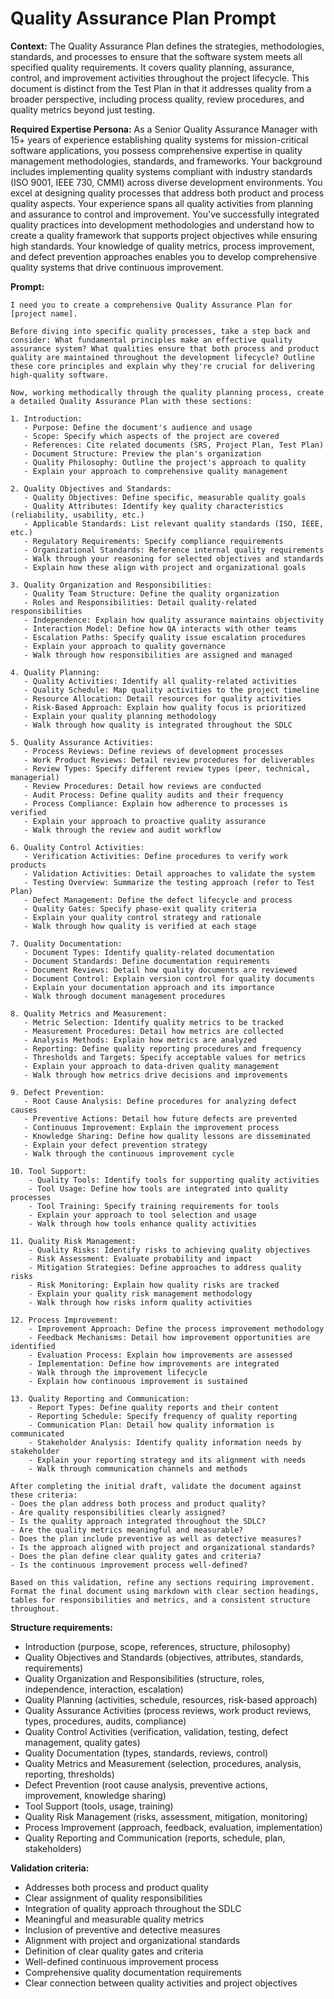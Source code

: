 # Quality Assurance Plan Prompt

**Context:** The Quality Assurance Plan defines the strategies, methodologies, standards, and processes to ensure that the software system meets all specified quality requirements. It covers quality planning, assurance, control, and improvement activities throughout the project lifecycle. This document is distinct from the Test Plan in that it addresses quality from a broader perspective, including process quality, review procedures, and quality metrics beyond just testing.

**Required Expertise Persona:** As a Senior Quality Assurance Manager with 15+ years of experience establishing quality systems for mission-critical software applications, you possess comprehensive expertise in quality management methodologies, standards, and frameworks. Your background includes implementing quality systems compliant with industry standards (ISO 9001, IEEE 730, CMMI) across diverse development environments. You excel at designing quality processes that address both product and process quality aspects. Your experience spans all quality activities from planning and assurance to control and improvement. You've successfully integrated quality practices into development methodologies and understand how to create a quality framework that supports project objectives while ensuring high standards. Your knowledge of quality metrics, process improvement, and defect prevention approaches enables you to develop comprehensive quality systems that drive continuous improvement.

**Prompt:**
```
I need you to create a comprehensive Quality Assurance Plan for [project name].

Before diving into specific quality processes, take a step back and consider: What fundamental principles make an effective quality assurance system? What qualities ensure that both process and product quality are maintained throughout the development lifecycle? Outline these core principles and explain why they're crucial for delivering high-quality software.

Now, working methodically through the quality planning process, create a detailed Quality Assurance Plan with these sections:

1. Introduction:
   - Purpose: Define the document's audience and usage
   - Scope: Specify which aspects of the project are covered
   - References: Cite related documents (SRS, Project Plan, Test Plan)
   - Document Structure: Preview the plan's organization
   - Quality Philosophy: Outline the project's approach to quality
   - Explain your approach to comprehensive quality management

2. Quality Objectives and Standards:
   - Quality Objectives: Define specific, measurable quality goals
   - Quality Attributes: Identify key quality characteristics (reliability, usability, etc.)
   - Applicable Standards: List relevant quality standards (ISO, IEEE, etc.)
   - Regulatory Requirements: Specify compliance requirements
   - Organizational Standards: Reference internal quality requirements
   - Walk through your reasoning for selected objectives and standards
   - Explain how these align with project and organizational goals

3. Quality Organization and Responsibilities:
   - Quality Team Structure: Define the quality organization
   - Roles and Responsibilities: Detail quality-related responsibilities
   - Independence: Explain how quality assurance maintains objectivity
   - Interaction Model: Define how QA interacts with other teams
   - Escalation Paths: Specify quality issue escalation procedures
   - Explain your approach to quality governance
   - Walk through how responsibilities are assigned and managed

4. Quality Planning:
   - Quality Activities: Identify all quality-related activities
   - Quality Schedule: Map quality activities to the project timeline
   - Resource Allocation: Detail resources for quality activities
   - Risk-Based Approach: Explain how quality focus is prioritized
   - Explain your quality planning methodology
   - Walk through how quality is integrated throughout the SDLC

5. Quality Assurance Activities:
   - Process Reviews: Define reviews of development processes
   - Work Product Reviews: Detail review procedures for deliverables
   - Review Types: Specify different review types (peer, technical, managerial)
   - Review Procedures: Detail how reviews are conducted
   - Audit Process: Define quality audits and their frequency
   - Process Compliance: Explain how adherence to processes is verified
   - Explain your approach to proactive quality assurance
   - Walk through the review and audit workflow

6. Quality Control Activities:
   - Verification Activities: Define procedures to verify work products
   - Validation Activities: Detail approaches to validate the system
   - Testing Overview: Summarize the testing approach (refer to Test Plan)
   - Defect Management: Define the defect lifecycle and process
   - Quality Gates: Specify phase-exit quality criteria
   - Explain your quality control strategy and rationale
   - Walk through how quality is verified at each stage

7. Quality Documentation:
   - Document Types: Identify quality-related documentation
   - Document Standards: Define documentation requirements
   - Document Reviews: Detail how quality documents are reviewed
   - Document Control: Explain version control for quality documents
   - Explain your documentation approach and its importance
   - Walk through document management procedures

8. Quality Metrics and Measurement:
   - Metric Selection: Identify quality metrics to be tracked
   - Measurement Procedures: Detail how metrics are collected
   - Analysis Methods: Explain how metrics are analyzed
   - Reporting: Define quality reporting procedures and frequency
   - Thresholds and Targets: Specify acceptable values for metrics
   - Explain your approach to data-driven quality management
   - Walk through how metrics drive decisions and improvements

9. Defect Prevention:
   - Root Cause Analysis: Define procedures for analyzing defect causes
   - Preventive Actions: Detail how future defects are prevented
   - Continuous Improvement: Explain the improvement process
   - Knowledge Sharing: Define how quality lessons are disseminated
   - Explain your defect prevention strategy
   - Walk through the continuous improvement cycle

10. Tool Support:
    - Quality Tools: Identify tools for supporting quality activities
    - Tool Usage: Define how tools are integrated into quality processes
    - Tool Training: Specify training requirements for tools
    - Explain your approach to tool selection and usage
    - Walk through how tools enhance quality activities

11. Quality Risk Management:
    - Quality Risks: Identify risks to achieving quality objectives
    - Risk Assessment: Evaluate probability and impact
    - Mitigation Strategies: Define approaches to address quality risks
    - Risk Monitoring: Explain how quality risks are tracked
    - Explain your quality risk management methodology
    - Walk through how risks inform quality activities

12. Process Improvement:
    - Improvement Approach: Define the process improvement methodology
    - Feedback Mechanisms: Detail how improvement opportunities are identified
    - Evaluation Process: Explain how improvements are assessed
    - Implementation: Define how improvements are integrated
    - Walk through the improvement lifecycle
    - Explain how continuous improvement is sustained

13. Quality Reporting and Communication:
    - Report Types: Define quality reports and their content
    - Reporting Schedule: Specify frequency of quality reporting
    - Communication Plan: Detail how quality information is communicated
    - Stakeholder Analysis: Identify quality information needs by stakeholder
    - Explain your reporting strategy and its alignment with needs
    - Walk through communication channels and methods

After completing the initial draft, validate the document against these criteria:
- Does the plan address both process and product quality?
- Are quality responsibilities clearly assigned?
- Is the quality approach integrated throughout the SDLC?
- Are the quality metrics meaningful and measurable?
- Does the plan include preventive as well as detective measures?
- Is the approach aligned with project and organizational standards?
- Does the plan define clear quality gates and criteria?
- Is the continuous improvement process well-defined?

Based on this validation, refine any sections requiring improvement. Format the final document using markdown with clear section headings, tables for responsibilities and metrics, and a consistent structure throughout.
```

**Structure requirements:**
- Introduction (purpose, scope, references, structure, philosophy)
- Quality Objectives and Standards (objectives, attributes, standards, requirements)
- Quality Organization and Responsibilities (structure, roles, independence, interaction, escalation)
- Quality Planning (activities, schedule, resources, risk-based approach)
- Quality Assurance Activities (process reviews, work product reviews, types, procedures, audits, compliance)
- Quality Control Activities (verification, validation, testing, defect management, quality gates)
- Quality Documentation (types, standards, reviews, control)
- Quality Metrics and Measurement (selection, procedures, analysis, reporting, thresholds)
- Defect Prevention (root cause analysis, preventive actions, improvement, knowledge sharing)
- Tool Support (tools, usage, training)
- Quality Risk Management (risks, assessment, mitigation, monitoring)
- Process Improvement (approach, feedback, evaluation, implementation)
- Quality Reporting and Communication (reports, schedule, plan, stakeholders)

**Validation criteria:**
- Addresses both process and product quality
- Clear assignment of quality responsibilities
- Integration of quality approach throughout the SDLC
- Meaningful and measurable quality metrics
- Inclusion of preventive and detective measures
- Alignment with project and organizational standards
- Definition of clear quality gates and criteria
- Well-defined continuous improvement process
- Comprehensive quality documentation requirements
- Clear connection between quality activities and project objectives